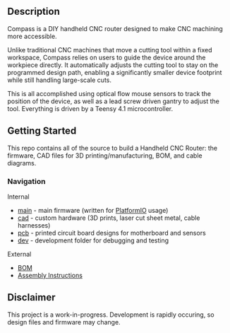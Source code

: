 ## Description
Compass is a DIY handheld CNC router designed to make CNC machining more accessible.

Unlike traditional CNC machines that move a cutting tool within a fixed workspace, Compass relies on users to guide the device around the workpiece directly. It automatically adjusts the cutting tool to stay on the programmed design path, enabling a significantly smaller device footprint while still handling large-scale cuts.

This is all accomplished using optical flow mouse sensors to track the position of the device, as well as a lead screw driven gantry to adjust the tool. Everything is driven by a Teensy 4.1 microcontroller.

## Getting Started
This repo contains all of the source to build a Handheld CNC Router: the firmware, CAD files for 3D printing/manufacturing, BOM, and cable diagrams.

### Navigation
Internal
- [main](main/) - main firmware (written for [PlatformIO](https://docs.platformio.org/en/latest/core/quickstart.html) usage)
- [cad](cad/) - custom hardware (3D prints, laser cut sheet metal, cable harnesses)
- [pcb](pcb/) - printed circuit board designs for motherboard and sensors
- [dev](dev/) - development folder for debugging and testing

External
- [BOM](https://docs.google.com/spreadsheets/d/1jh1JRTu2ZVX3Sn2RJb8T3XTQ4klYfrgWMmJgh2YMeG0/edit?usp=sharing)
- [Assembly Instructions](https://drive.google.com/drive/folders/1fIALrTWUbJRqTl93RGrUaR8dMfO7AI_g?usp=sharing)

## Disclaimer
This project is a work-in-progress. Development is rapidly occuring, so design files and firmware may change.